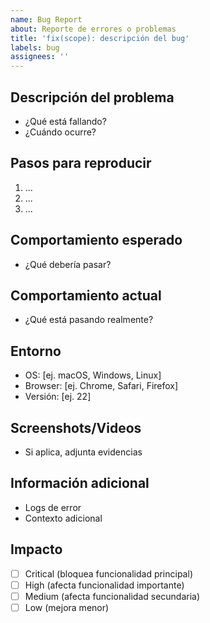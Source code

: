 ```yaml
---
name: Bug Report
about: Reporte de errores o problemas
title: 'fix(scope): descripción del bug'
labels: bug
assignees: ''
---
```


## Descripción del problema
- ¿Qué está fallando?
- ¿Cuándo ocurre?

## Pasos para reproducir
1. ...
2. ...
3. ...

## Comportamiento esperado
- ¿Qué debería pasar?

## Comportamiento actual
- ¿Qué está pasando realmente?

## Entorno
- OS: [ej. macOS, Windows, Linux]
- Browser: [ej. Chrome, Safari, Firefox]
- Versión: [ej. 22]

## Screenshots/Videos
- Si aplica, adjunta evidencias

## Información adicional
- Logs de error
- Contexto adicional

## Impacto
- [ ] Critical (bloquea funcionalidad principal)
- [ ] High (afecta funcionalidad importante)
- [ ] Medium (afecta funcionalidad secundaria)
- [ ] Low (mejora menor)
